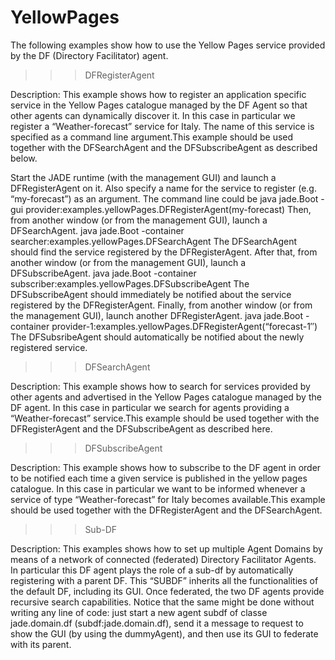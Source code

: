 # YellowPages
The following examples show how to use the Yellow Pages service provided by the DF (Directory Facilitator) agent.

>>> DFRegisterAgent
 
Description:
This example shows how to register an application specific service in the Yellow Pages catalogue managed by the DF Agent so that other agents can dynamically discover it. In this case in particular we register a “Weather-forecast” service for Italy. The name of this service is specified as a command line argument.This example should be used together with the DFSearchAgent and the DFSubscribeAgent as described below.

Start the JADE runtime (with the management GUI) and launch a DFRegisterAgent on it. Also specify a name for the service to register (e.g. “my-forecast”) as an argument. 
The command line could be java jade.Boot -gui provider:examples.yellowPages.DFRegisterAgent(my-forecast)
Then, from another window (or from the management GUI), launch a DFSearchAgent.
java jade.Boot -container searcher:examples.yellowPages.DFSearchAgent
The DFSearchAgent should find the service registered by the DFRegisterAgent.
After that, from another window (or from the management GUI), launch a DFSubscribeAgent.
java jade.Boot -container subscriber:examples.yellowPages.DFSubscribeAgent
The DFSubscribeAgent should immediately be notified about the service registered by the DFRegisterAgent.
Finally, from another window (or from the management GUI), launch another DFRegisterAgent.
java jade.Boot -container provider-1:examples.yellowPages.DFRegisterAgent(“forecast-1″)
The DFSubsribeAgent should automatically be notified about the newly registered service.

>>> DFSearchAgent

Description:
This example shows how to search for services provided by other agents and advertised in the Yellow Pages catalogue managed by the DF agent. In this case in particular we search for agents providing a “Weather-forecast” service.This example should be used together with the DFRegisterAgent and the DFSubscribeAgent as described here.

>>> DFSubscribeAgent

Description:
This example shows how to subscribe to the DF agent in order to be notified each time a given service is published in the yellow pages catalogue. In this case in particular we want to be informed whenever a service of type “Weather-forecast” for Italy becomes available.This example should be used together with the DFRegisterAgent and the DFSearchAgent.


>>> Sub-DF

Description:
This examples shows how to set up multiple Agent Domains by means of a network of connected (federated) Directory Facilitator Agents.
In particular this DF agent plays the role of a sub-df by automatically registering with a parent DF. This “SUBDF” inherits all the functionalities of the default DF, including its GUI. Once federated, the two DF agents provide recursive search capabilities. 
Notice that the same might be done without writing any line of code: just start a new agent subdf of classe jade.domain.df (subdf:jade.domain.df), send it a message to request to show the GUI (by using the dummyAgent), and then use its GUI to federate with its parent.
